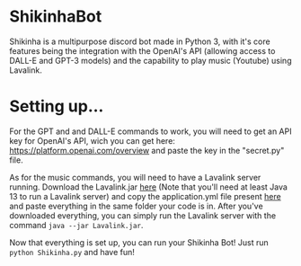 # ShikinhaBot

  Shikinha is a multipurpose discord bot made in Python 3, with it's core features being the integration with the OpenAI's API (allowing access to DALL-E and GPT-3 models) and the capability to play music (Youtube) using Lavalink. 

# Setting up...

  For the GPT and and DALL-E commands to work, you will need to get an API key for OpenAI's API, wich you can get here: https://platform.openai.com/overview
  and paste the key in the "secret.py" file.
  
  As for the music commands, you will need to have a Lavalink server running. Download the Lavalink.jar [here](https://github.com/freyacodes/Lavalink/releases) (Note that you'll need at least Java 13 to run a Lavalink server) and copy the application.yml file present [here](https://github.com/freyacodes/Lavalink/blob/master/LavalinkServer/application.yml.example) and paste everything in the same folder your code is in. After you've downloaded everything, you can simply run the Lavalink server with the command ```java --jar Lavalink.jar```.
  
  Now that everything is set up, you can run your Shikinha Bot! Just run ```python Shikinha.py``` and have fun!
